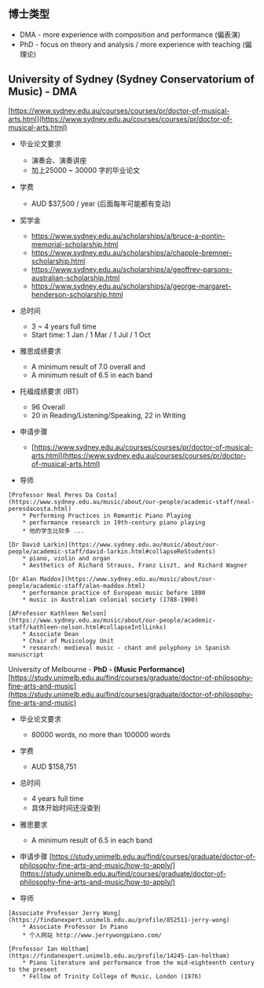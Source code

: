 
## 博士类型

* DMA - more experience with composition and performance (偏表演)
* PhD - focus on theory and analysis / more experience with teaching (偏理论)

## University of Sydney (Sydney Conservatorium of Music) - **DMA**
[https://www.sydney.edu.au/courses/courses/pr/doctor-of-musical-arts.html](https://www.sydney.edu.au/courses/courses/pr/doctor-of-musical-arts.html)

* 毕业论文要求
	+ 演奏会、演奏讲座
	+ 加上25000 ~ 30000 字的毕业论文

* 学费
	+ AUD $37,500 / year (后面每年可能都有变动)

* 奖学金
	+ https://www.sydney.edu.au/scholarships/a/bruce-a-pontin-memorial-scholarship.html
	+ https://www.sydney.edu.au/scholarships/a/chapple-bremner-scholarship.html
	+ https://www.sydney.edu.au/scholarships/a/geoffrey-parsons-australian-scholarship.html
	+ https://www.sydney.edu.au/scholarships/a/george-margaret-henderson-scholarship.html

* 总时间
	+ 3 ~ 4 years full time
	+ Start time: 1 Jan / 1 Mar / 1 Jul / 1 Oct

* 雅思成绩要求
	+ A minimum result of 7.0 overall and 
	+ A minimum result of 6.5 in each band

* 托福成绩要求 (IBT)
	+ 96 Overall
	+ 20 in Reading/Listening/Speaking, 22 in Writing

* 申请步骤
	- [https://www.sydney.edu.au/courses/courses/pr/doctor-of-musical-arts.html](https://www.sydney.edu.au/courses/courses/pr/doctor-of-musical-arts.html)

* 导师

```
[Professor Neal Peres Da Costa](https://www.sydney.edu.au/music/about/our-people/academic-staff/neal-peresdacosta.html)
	* Performing Practices in Romantic Piano Playing
	* performance research in 19th-century piano playing
	* 他的学生比较多 ...
```

```
[Dr David Larkin](https://www.sydney.edu.au/music/about/our-people/academic-staff/david-larkin.html#collapseReStudents)
	* piano, violin and organ
	* Aesthetics of Richard Strauss, Franz Liszt, and Richard Wagner
```

```
[Dr Alan Maddox](https://www.sydney.edu.au/music/about/our-people/academic-staff/alan-maddox.html)
	* performance practice of European music before 1800
	* music in Australian colonial society (1788-1900)
```

```
[AProfessor Kathleen Nelson](https://www.sydney.edu.au/music/about/our-people/academic-staff/kathleen-nelson.html#collapseIntlLinks)
	* Associate Dean
	* Chair of Musicology Unit
	* research: medieval music - chant and polyphony in Spanish manuscript
```



University of Melbourne - **PhD - (Music Performance)**
[https://study.unimelb.edu.au/find/courses/graduate/doctor-of-philosophy-fine-arts-and-music](https://study.unimelb.edu.au/find/courses/graduate/doctor-of-philosophy-fine-arts-and-music)
	
* 毕业论文要求
	+ 80000 words, no more than 100000 words

* 学费 
	+ AUD $158,751

* 总时间
	+ 4 years full time
	+ 具体开始时间还没查到

* 雅思要求 
	+ A minimum result of 6.5 in each band

* 申请步骤
	[https://study.unimelb.edu.au/find/courses/graduate/doctor-of-philosophy-fine-arts-and-music/how-to-apply/](https://study.unimelb.edu.au/find/courses/graduate/doctor-of-philosophy-fine-arts-and-music/how-to-apply/)

* 导师
```
[Associate Professor Jerry Wong](https://findanexpert.unimelb.edu.au/profile/852511-jerry-wong)
	* Associate Professor In Piano
	* 个人网站 http://www.jerrywongpiano.com/
```

```
[Professor Ian Holtham](https://findanexpert.unimelb.edu.au/profile/14245-ian-holtham)
	* Piano literature and performance from the mid-eighteenth century to the present
	* Fellow of Trinity College of Music, London (1976)
```